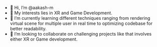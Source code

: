 - 👋 Hi, I’m @aakash-m
- 👀 My interests lies in XR and Game Development.
- 🌱 I’m currently learning different techniques ranging from rendering virtual scene for multiple user in real time to optimizing codebase for better readability. 
- 💞️ I’m looking to collaborate on challenging projects like that involves either XR or Game development.

<!---
aakash-m/aakash-m is a ✨ special ✨ repository because its `README.md` (this file) appears on your GitHub profile.
You can click the Preview link to take a look at your changes.
--->

